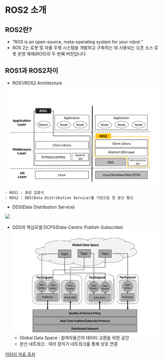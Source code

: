 # ROS2 소개 


## ROS2란?
* “ROS is an open-source, meta-operating system for your robot.”
* ROS 2는 로봇 및 자율 주행 시스템을 개발하고 구축하는 데 사용되는 오픈 소스 로봇 운영 체제(ROS)의 두 번째 버전입니다

## ROS1과 ROS2차이 
* ROS1/ROS2 Architecture

![](./ros_archi.png)

    - ROS1 : 중앙 집중식 
    - ROS2 : DDS(Data Distribution Service)를 기반으로 한 분산 통신 

* DDS(Data Distribution Service)

![](https://img1.daumcdn.net/thumb/R1280x0/?scode=mtistory2&fname=https%3A%2F%2Fblog.kakaocdn.net%2Fdn%2FbOoxBH%2Fbtsz9yaeV5r%2FUAbuBHkWaLGJqm9KfiygU0%2Fimg.png)

* DDS의 핵심모델 DCPS(Data-Centric Publish-Subscribe)
![](./dcps.png)
    - Global Data Space : 참여자들간의 데이터 교환을 위한 공간 
    - 분산 네트워크 : 여러 장치가 네트워크를 통해 상호 연결


[이미지 자료 출처](https://ieeexplore.ieee.org/document/7743223)